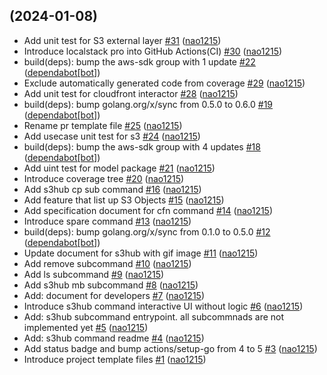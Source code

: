 ## [](https://github.com/nao1215/rainbow/compare/77bdf974281a...) (2024-01-08)

* Add unit test for S3 external layer [#31](https://github.com/nao1215/rainbow/pull/31) ([nao1215](https://github.com/nao1215))
* Introduce localstack pro into GitHub Actions(CI) [#30](https://github.com/nao1215/rainbow/pull/30) ([nao1215](https://github.com/nao1215))
* build(deps): bump the aws-sdk group with 1 update [#22](https://github.com/nao1215/rainbow/pull/22) ([dependabot[bot]](https://github.com/apps/dependabot))
* Exclude automatically generated code from coverage [#29](https://github.com/nao1215/rainbow/pull/29) ([nao1215](https://github.com/nao1215))
* Add unit test for cloudfront interactor [#28](https://github.com/nao1215/rainbow/pull/28) ([nao1215](https://github.com/nao1215))
* build(deps): bump golang.org/x/sync from 0.5.0 to 0.6.0 [#19](https://github.com/nao1215/rainbow/pull/19) ([dependabot[bot]](https://github.com/apps/dependabot))
* Rename pr template file [#25](https://github.com/nao1215/rainbow/pull/25) ([nao1215](https://github.com/nao1215))
* Add usecase unit test for s3 [#24](https://github.com/nao1215/rainbow/pull/24) ([nao1215](https://github.com/nao1215))
* build(deps): bump the aws-sdk group with 4 updates [#18](https://github.com/nao1215/rainbow/pull/18) ([dependabot[bot]](https://github.com/apps/dependabot))
* Add uint test for model package [#21](https://github.com/nao1215/rainbow/pull/21) ([nao1215](https://github.com/nao1215))
* Introduce coverage tree [#20](https://github.com/nao1215/rainbow/pull/20) ([nao1215](https://github.com/nao1215))
* Add s3hub cp sub command [#16](https://github.com/nao1215/rainbow/pull/16) ([nao1215](https://github.com/nao1215))
* Add feature that list up S3 Objects [#15](https://github.com/nao1215/rainbow/pull/15) ([nao1215](https://github.com/nao1215))
* Add specification document for cfn command [#14](https://github.com/nao1215/rainbow/pull/14) ([nao1215](https://github.com/nao1215))
* Introduce spare command [#13](https://github.com/nao1215/rainbow/pull/13) ([nao1215](https://github.com/nao1215))
* build(deps): bump golang.org/x/sync from 0.1.0 to 0.5.0 [#12](https://github.com/nao1215/rainbow/pull/12) ([dependabot[bot]](https://github.com/apps/dependabot))
* Update document for s3hub with gif image [#11](https://github.com/nao1215/rainbow/pull/11) ([nao1215](https://github.com/nao1215))
* Add remove subcommand [#10](https://github.com/nao1215/rainbow/pull/10) ([nao1215](https://github.com/nao1215))
* Add ls subcommand [#9](https://github.com/nao1215/rainbow/pull/9) ([nao1215](https://github.com/nao1215))
* Add s3hub mb subcommand [#8](https://github.com/nao1215/rainbow/pull/8) ([nao1215](https://github.com/nao1215))
* Add: document for developers [#7](https://github.com/nao1215/rainbow/pull/7) ([nao1215](https://github.com/nao1215))
* Introduce s3hub command interactive UI without logic [#6](https://github.com/nao1215/rainbow/pull/6) ([nao1215](https://github.com/nao1215))
* Add: s3hub subcommand entrypoint. all subcommnads are not implemented yet [#5](https://github.com/nao1215/rainbow/pull/5) ([nao1215](https://github.com/nao1215))
* Add: s3hub command readme [#4](https://github.com/nao1215/rainbow/pull/4) ([nao1215](https://github.com/nao1215))
* Add status badge and bump actions/setup-go from 4 to 5  [#3](https://github.com/nao1215/rainbow/pull/3) ([nao1215](https://github.com/nao1215))
* Introduce project template files [#1](https://github.com/nao1215/rainbow/pull/1) ([nao1215](https://github.com/nao1215))
